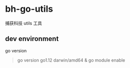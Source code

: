 # bh-go-utils

捕获科技 utils 工具

## dev environment

go version

> go version go1.12 darwin/amd64 & go module enable